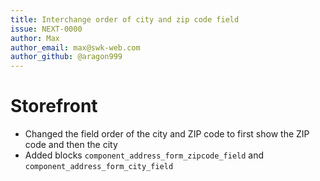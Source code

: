 ```yaml
---
title: Interchange order of city and zip code field
issue: NEXT-0000
author: Max
author_email: max@swk-web.com
author_github: @aragon999
---
```

# Storefront
* Changed the field order of the city and ZIP code to first show the ZIP code and then the city
* Added blocks `component_address_form_zipcode_field` and `component_address_form_city_field`

